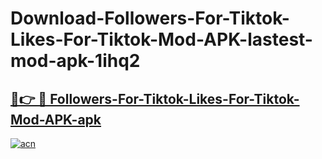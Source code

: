 # Download-Followers-For-Tiktok-Likes-For-Tiktok-Mod-APK-lastest-mod-apk-1ihq2

<h2><a href="https://apkcomod.com?title=Followers-For-Tiktok-Likes-For-Tiktok-Mod-APK">🔗👉 🔴 Followers-For-Tiktok-Likes-For-Tiktok-Mod-APK-apk </a></h2>

[![acn](https://github.com/user-attachments/assets/0f9c940e-d8b0-45ae-aac7-cd30a18b3e1c)](https://apkcomod.com?title=Followers-For-Tiktok-Likes-For-Tiktok-Mod-APK)
